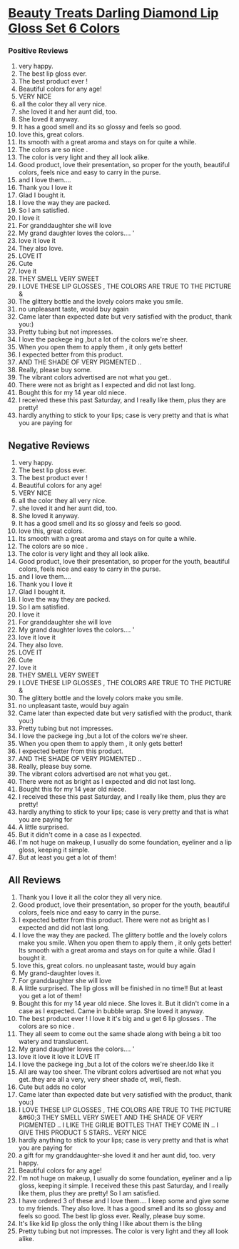 # [Beauty Treats Darling Diamond Lip Gloss Set 6 Colors](https://products.checkmycream.com/products/Beauty-Treats-Darling-Diamond-Lip-Gloss-Set-6-Colors.html)

### Positive Reviews

<ol>
      <li>very happy.</li>
      <li>The best lip gloss ever.</li>
      <li>The best product ever !</li>
      <li>Beautiful colors for any age!</li>
      <li>VERY NICE</li>
      <li>all the color they all very nice.</li>
      <li>she loved it and her aunt did, too.</li>
      <li>She loved it anyway.</li>
      <li>It has a good smell and its so glossy and feels so good.</li>
      <li>love this, great colors.</li>
      <li>Its smooth with a great aroma and stays on for quite a while.</li>
      <li>The colors are so nice .</li>
      <li>The color is very light and they all look alike.</li>
      <li>Good product, love their presentation, so proper for the youth, beautiful colors, feels nice and easy to carry in the purse.</li>
      <li>and I love them....</li>
      <li>Thank you I love it</li>
      <li>Glad I bought it.</li>
      <li>I love the way they are packed.</li>
      <li>So I am satisfied.</li>
      <li>I love it</li>
      <li>For granddaughter she will love</li>
      <li>My grand daughter loves the colors.... &#x27;</li>
      <li>love it love it</li>
      <li>They also love.</li>
      <li>LOVE IT</li>
      <li>Cute</li>
      <li>love it</li>
      <li>THEY SMELL VERY SWEET</li>
      <li>I LOVE THESE LIP GLOSSES , THE COLORS ARE TRUE TO THE PICTURE &amp;</li>
      <li>The glittery bottle and the lovely colors make you smile.</li>
      <li>no unpleasant taste, would buy again</li>
      <li>Came later than expected date but very satisfied with the product, thank you:)</li>
      <li>Pretty tubing but not impresses.</li>
      <li>I love the packege ing ,but a lot of the colors we&#x27;re sheer.</li>
      <li>When you open them to apply them , it only gets better!</li>
      <li>I expected better from this product.</li>
      <li>AND THE SHADE OF VERY PIGMENTED ..</li>
      <li>Really, please buy some.</li>
      <li>The vibrant colors advertised are not what you get..</li>
      <li>There were not as bright as I expected and did not last long.</li>
      <li>Bought this for my 14 year old niece.</li>
      <li>I received these this past Saturday, and I really like them,  plus they are pretty!</li>
      <li>hardly anything to stick to your lips; case is very pretty and that is what you are paying for</li>
</ol>


<h2>Negative Reviews</h2>
<ol>
<li> very happy.</li>
<li> The best lip gloss ever.</li>
<li> The best product ever !</li>
<li> Beautiful colors for any age!</li>
<li> VERY NICE</li>
<li> all the color they all very nice.</li>
<li> she loved it and her aunt did, too.</li>
<li> She loved it anyway.</li>
<li> It has a good smell and its so glossy and feels so good.</li>
<li> love this, great colors.</li>
<li> Its smooth with a great aroma and stays on for quite a while.</li>
<li> The colors are so nice .</li>
<li> The color is very light and they all look alike.</li>
<li> Good product, love their presentation, so proper for the youth, beautiful colors, feels nice and easy to carry in the purse.</li>
<li> and I love them....</li>
<li> Thank you I love it</li>
<li> Glad I bought it.</li>
<li> I love the way they are packed.</li>
<li> So I am satisfied.</li>
<li> I love it</li>
<li> For granddaughter she will love</li>
<li> My grand daughter loves the colors.... &#x27;</li>
<li> love it love it</li>
<li> They also love.</li>
<li> LOVE IT</li>
<li> Cute</li>
<li> love it</li>
<li> THEY SMELL VERY SWEET</li>
<li> I LOVE THESE LIP GLOSSES , THE COLORS ARE TRUE TO THE PICTURE &amp;</li>
<li> The glittery bottle and the lovely colors make you smile.</li>
<li> no unpleasant taste, would buy again</li>
<li> Came later than expected date but very satisfied with the product, thank you:)</li>
<li> Pretty tubing but not impresses.</li>
<li> I love the packege ing ,but a lot of the colors we&#x27;re sheer.</li>
<li> When you open them to apply them , it only gets better!</li>
<li> I expected better from this product.</li>
<li> AND THE SHADE OF VERY PIGMENTED ..</li>
<li> Really, please buy some.</li>
<li> The vibrant colors advertised are not what you get..</li>
<li> There were not as bright as I expected and did not last long.</li>
<li> Bought this for my 14 year old niece.</li>
<li> I received these this past Saturday, and I really like them,  plus they are pretty!</li>
<li> hardly anything to stick to your lips; case is very pretty and that is what you are paying for</li>
<li> A little surprised.</li>
<li> But it didn&#x27;t come in a case as I expected.</li>
<li> I&#x27;m not huge on makeup, I usually do some foundation, eyeliner and a lip gloss, keeping it simple.  </li>
<li> But at least you get a lot of them!</li>
</ol>

<h2>All Reviews</h2>

<ol>
    <li> Thank you I love it all the color they all very nice.</li>
    <li> Good product, love their presentation, so proper for the youth, beautiful colors, feels nice and easy to carry in the purse.</li>
    <li> I expected better from this product. There were not as bright as I expected and did not last long.</li>
    <li> I love the way they are packed. The glittery bottle and the lovely colors make you smile. When you open them to apply them , it only gets better! Its smooth with a great aroma and stays on for quite a while. Glad I bought it.</li>
    <li> love this, great colors. no unpleasant taste, would buy again</li>
    <li> My grand-daughter loves it.</li>
    <li> For granddaughter she will love</li>
    <li> A little surprised. The lip gloss will be finished in no time!! But at least you get a lot of them!</li>
    <li> Bought this for my 14 year old niece. She loves it. But it didn&#x27;t come in a case as I expected. Came in bubble wrap. She loved it anyway.</li>
    <li> The best product ever ! I love it it&#x27;s big and u get 6 lip glosses . The colors are so nice .</li>
    <li> They all seem to come out the same shade along with being a bit too watery and translucent.</li>
    <li> My grand daughter loves the colors.... &#x27;</li>
    <li> love it love it love it LOVE IT</li>
    <li> I love the packege ing ,but a lot of the colors we&#x27;re sheer.Ido like it</li>
    <li> All are way too sheer. The vibrant colors advertised are not what you get..they are all a very, very sheer shade of, well, flesh.</li>
    <li> Cute but adds no color</li>
    <li> Came later than expected date but very satisfied with the product, thank you:)</li>
    <li> I LOVE THESE LIP GLOSSES , THE COLORS ARE TRUE TO THE PICTURE &amp;#60;3 THEY SMELL VERY SWEET AND THE SHADE OF VERY PIGMENTED .. I LIKE THE GIRLIE BOTTLES THAT THEY COME IN .. I GIVE THIS PRODUCT 5 STARS.. VERY NICE</li>
    <li> hardly anything to stick to your lips; case is very pretty and that is what you are paying for</li>
    <li> a gift for my granddaughter-she loved it and her aunt did, too. very happy.</li>
    <li> Beautiful colors for any age!</li>
    <li> I&#x27;m not huge on makeup, I usually do some foundation, eyeliner and a lip gloss, keeping it simple.  I received these this past Saturday, and I really like them,  plus they are pretty! So I am satisfied.</li>
    <li> I have ordered 3 of these and I love them.... I keep some and give some to my friends. They also love. It has a good smell and its so glossy and feels so good. The best lip gloss ever. Really, please buy some.</li>
    <li> It&#x27;s like kid lip gloss the only thing I like about them is the bling</li>
    <li> Pretty tubing but not impresses. The color is very light and they all look alike.</li>
</ol>




